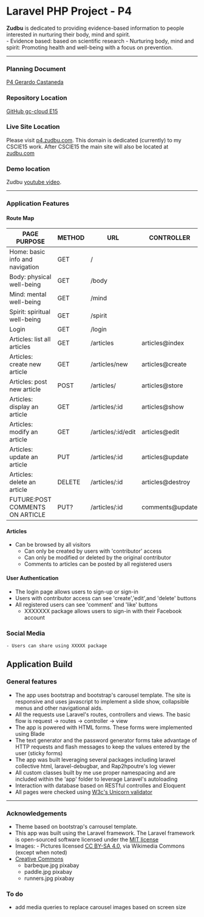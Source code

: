 # Laravel PHP Project - P4

**Zudbu** is dedicated to providing evidence-based information to people interested in nurturing their body, mind and spirit.  
	- Evidence based: based on scientific research
	- Nurturing body, mind and spirit: Promoting health and well-being with a focus on prevention.

***

### Planning Document
[P4 Gerardo Castaneda](https://docs.google.com/document/d/1rWIdzVCenmaKI4ymeBS9thRywOPw0vuIh7tHsz6Q9Qg/edit?usp=sharing)

### Repository Location
[GitHub gc-cloud E15](https://github.com/gc-cloud/E15P4)

### Live Site Location
Please visit [p4.zudbu.com](http://p4.zudbu.com).  This domain is dedicated (currently) to my CSCIE15 work.  After CSCIE15 the main site will also be located at [zudbu.com](http://zudbu.com)

### Demo location
Zudbu [youtube video](https://youtu.be/AZXvgetbxvw).

***

### Application Features
#### Route Map


|                PAGE PURPOSE     | METHOD|   URL 	          |  CONTROLLER    |
|---------------------------------|-------|-------------------|----------------|
| Home: basic info and navigation	| GET   | /                 |                |
| Body: physical well-being       | GET   | /body             |                |
| Mind: mental well-being    	    | GET   | /mind             |                |
| Spirit: spiritual well-being    | GET   | /spirit           |                |
| Login 	                        | GET	  | /login            |   			       |
| Articles: list all articles     | GET   | /articles         |articles@index  |
| Articles: create  new article	  | GET 	| /articles/new     |articles@create |
| Articles: post new article      | POST  | /articles/        |articles@store  |
| Articles: display an article    | GET   | /articles/:id     |articles@show   |
| Articles: modify an article     | GET   | /articles/:id/edit|articles@edit   |
| Articles: update an article     | PUT   | /articles/:id     |articles@update |
| Articles: delete an article     | DELETE| /articles/:id     |articles@destroy|
| FUTURE:POST COMMENTS ON ARTICLE | PUT?  | /articles/:id     |comments@update |

#### Articles
  - Can be browsed by all visitors
	- Can only be created by users with 'contributor' access
	- Can only be modified or deleted by the original contributor
	- Comments to articles can be posted by all registered users

#### User Authentication
  - The login page allows users to sign-up or sign-in
  - Users with contributor access can see 'create','edit',and 'delete'
	 buttons
  - All registered users can see 'comment' and 'like' buttons
	- XXXXXXX package allows users to sign-in with their Facebook account

### Social Media
	- Users can share using XXXXX package

## Application Build
### General features
- The app uses bootstrap and bootstrap's carousel template.  The site is responsive
and uses javascript to implement a slide show, collapsible menus and other navigational aids.
- All the requests use Laravel's routes, controllers and views.  The basic flow is
  request -> routes -> controller -> view
- The app is powered with HTML forms.  These forms were implemented using Blade
- The text generator and the password generator forms take advantage of HTTP
 requests and  flash messages to keep the values entered by the user (sticky forms)
- The app was built leveraging several packages including  laravel collective html,
laravel-debugbar, and Rap2hpoutre's log viewer
- All custom classes built by me use proper namespacing and are included within the
  'app' folder to leverage Laravel's autoloading
- Interaction with database based on RESTful controlles and Eloquent
- All pages were checked using [W3c's Unicorn validator](https://validator.w3.org/)

***

### Acknowledgements
- Theme based on bootstrap's carrousel template.
- This app was built using the Laravel framework. The Laravel framework is open-sourced software licensed under the [MIT license](http://opensource.org/licenses/MIT)
- Images:  - Pictures licensed [CC BY-SA 4.0](http://creativecommons.org/licenses/by-sa/4.0), via       Wikimedia Commons (except when noted)
- [Creative Commons](https://creativecommons.org/publicdomain/zero/1.0/deed.en)
	- barbeque.jpg pixabay
	- paddle.jpg pixabay  
	- runners.jpg pixabay

### To do
- add media queries to replace carousel images based on screen size

